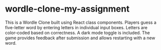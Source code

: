 # wordle-clone-my-assignment
This is a Wordle Clone built using React class components. Players guess a five-letter word by entering letters in individual input boxes. Letters are color-coded based on correctness. A dark mode toggle is included. The game provides feedback after submission and allows restarting with a new word. 
